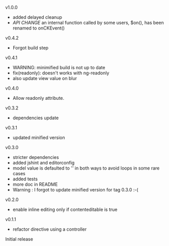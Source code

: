 
 v1.0.0
- added delayed cleanup
- *API CHANGE* an internal function called by some users, $on(), has been renamed to onCKEvent()


 v0.4.2
- Forgot build step


v0.4.1
- WARNING: minimified build is not up to date
- fix(readonly): doesn't works with ng-readonly
- also update view value on blur


v0.4.0
- Allow readonly attribute.


v0.3.2
- dependencies update


v0.3.1
- updated minified version


v0.3.0
- stricter dependencies
- added jshint and editorconfig
- model value is defaulted to '' in both ways to avoid loops in some rare cases
- added tests
- more doc in README
- Warning : I forgot to update minified version for tag 0.3.0 :-(


v0.2.0
- enable inline editing only if contenteditable is true


v0.1.1
- refactor directive using a controller


Initial release
